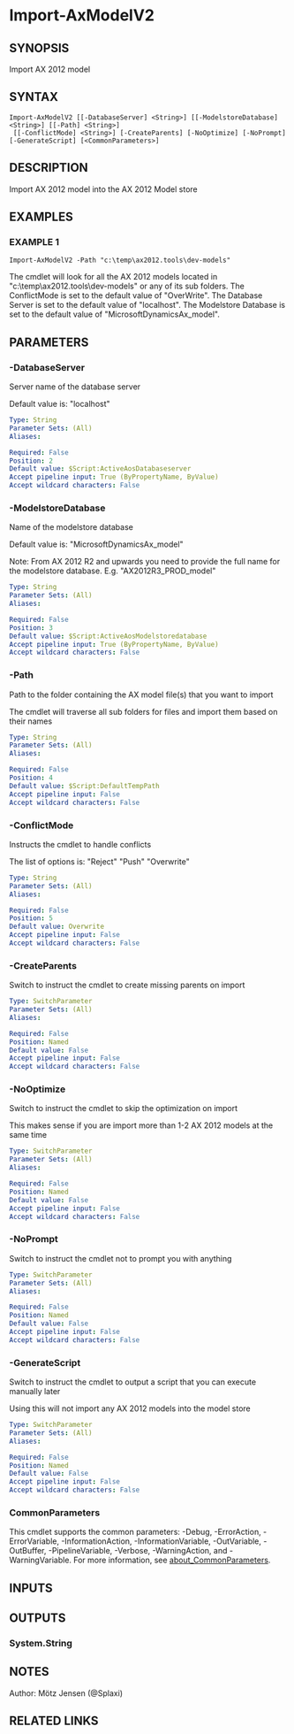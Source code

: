 ﻿---
external help file: ax2012.tools-help.xml
Module Name: ax2012.tools
online version:
schema: 2.0.0
---

# Import-AxModelV2

## SYNOPSIS
Import AX 2012 model

## SYNTAX

```
Import-AxModelV2 [[-DatabaseServer] <String>] [[-ModelstoreDatabase] <String>] [[-Path] <String>]
 [[-ConflictMode] <String>] [-CreateParents] [-NoOptimize] [-NoPrompt] [-GenerateScript] [<CommonParameters>]
```

## DESCRIPTION
Import AX 2012 model into the AX 2012 Model store

## EXAMPLES

### EXAMPLE 1
```
Import-AxModelV2 -Path "c:\temp\ax2012.tools\dev-models"
```

The cmdlet will look for all the AX 2012 models located in "c:\temp\ax2012.tools\dev-models" or any of its sub folders.
The ConflictMode is set to the default value of "OverWrite".
The Database Server is set to the default value of "localhost".
The Modelstore Database is set to the default value of "MicrosoftDynamicsAx_model".

## PARAMETERS

### -DatabaseServer
Server name of the database server

Default value is: "localhost"

```yaml
Type: String
Parameter Sets: (All)
Aliases:

Required: False
Position: 2
Default value: $Script:ActiveAosDatabaseserver
Accept pipeline input: True (ByPropertyName, ByValue)
Accept wildcard characters: False
```

### -ModelstoreDatabase
Name of the modelstore database

Default value is: "MicrosoftDynamicsAx_model"

Note: From AX 2012 R2 and upwards you need to provide the full name for the modelstore database.
E.g.
"AX2012R3_PROD_model"

```yaml
Type: String
Parameter Sets: (All)
Aliases:

Required: False
Position: 3
Default value: $Script:ActiveAosModelstoredatabase
Accept pipeline input: True (ByPropertyName, ByValue)
Accept wildcard characters: False
```

### -Path
Path to the folder containing the AX model file(s) that you want to import

The cmdlet will traverse all sub folders for files and import them based on their names

```yaml
Type: String
Parameter Sets: (All)
Aliases:

Required: False
Position: 4
Default value: $Script:DefaultTempPath
Accept pipeline input: False
Accept wildcard characters: False
```

### -ConflictMode
Instructs the cmdlet to handle conflicts

The list of options is:
"Reject"
"Push"
"Overwrite"

```yaml
Type: String
Parameter Sets: (All)
Aliases:

Required: False
Position: 5
Default value: Overwrite
Accept pipeline input: False
Accept wildcard characters: False
```

### -CreateParents
Switch to instruct the cmdlet to create missing parents on import

```yaml
Type: SwitchParameter
Parameter Sets: (All)
Aliases:

Required: False
Position: Named
Default value: False
Accept pipeline input: False
Accept wildcard characters: False
```

### -NoOptimize
Switch to instruct the cmdlet to skip the optimization on import

This makes sense if you are import more than 1-2 AX 2012 models at the same time

```yaml
Type: SwitchParameter
Parameter Sets: (All)
Aliases:

Required: False
Position: Named
Default value: False
Accept pipeline input: False
Accept wildcard characters: False
```

### -NoPrompt
Switch to instruct the cmdlet not to prompt you with anything

```yaml
Type: SwitchParameter
Parameter Sets: (All)
Aliases:

Required: False
Position: Named
Default value: False
Accept pipeline input: False
Accept wildcard characters: False
```

### -GenerateScript
Switch to instruct the cmdlet to output a script that you can execute manually later

Using this will not import any AX 2012 models into the model store

```yaml
Type: SwitchParameter
Parameter Sets: (All)
Aliases:

Required: False
Position: Named
Default value: False
Accept pipeline input: False
Accept wildcard characters: False
```

### CommonParameters
This cmdlet supports the common parameters: -Debug, -ErrorAction, -ErrorVariable, -InformationAction, -InformationVariable, -OutVariable, -OutBuffer, -PipelineVariable, -Verbose, -WarningAction, and -WarningVariable. For more information, see [about_CommonParameters](http://go.microsoft.com/fwlink/?LinkID=113216).

## INPUTS

## OUTPUTS

### System.String
## NOTES
Author: Mötz Jensen (@Splaxi)

## RELATED LINKS
